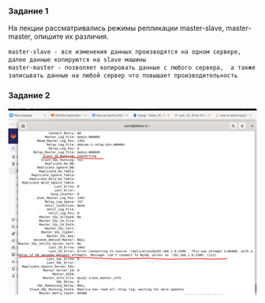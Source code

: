 ### Задание 1

На лекции рассматривались режимы репликации master-slave, master-master, опишите их различия.

```
master-slave - все изменения данных производятся на одном сервере, далее данные копируются на slave машины
master-master - позволяет копировать данные с любого сервера,  а также записывать данные на любой сервер что повышает производительность
```




### Задание 2


![alt text](https://github.com/KonstantinKaizen/homework/blob/main/homework-12.06/с1.png)

































